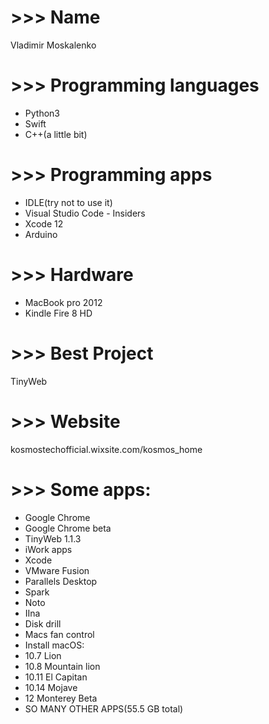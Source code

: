 # >>> Name
Vladimir Moskalenko
# >>> Programming languages
* Python3
* Swift
* C++(a little bit)
# >>> Programming apps
* IDLE(try not to use it)
* Visual Studio Code - Insiders
* Xcode 12
* Arduino
# >>> Hardware
* MacBook pro 2012
* Kindle Fire 8 HD
# >>> Best Project
TinyWeb
# >>> Website
kosmostechofficial.wixsite.com/kosmos_home
# >>> Some apps:
* Google Chrome
* Google Chrome beta
* TinyWeb 1.1.3
* iWork apps
* Xcode
* VMware Fusion
* Parallels Desktop
* Spark
* Noto
* IIna
* Disk drill
* Macs fan control
* Install macOS:
* 10.7 Lion
* 10.8 Mountain lion
* 10.11 El Capitan
* 10.14 Mojave
* 12 Monterey Beta
* SO MANY OTHER APPS(55.5 GB total)

